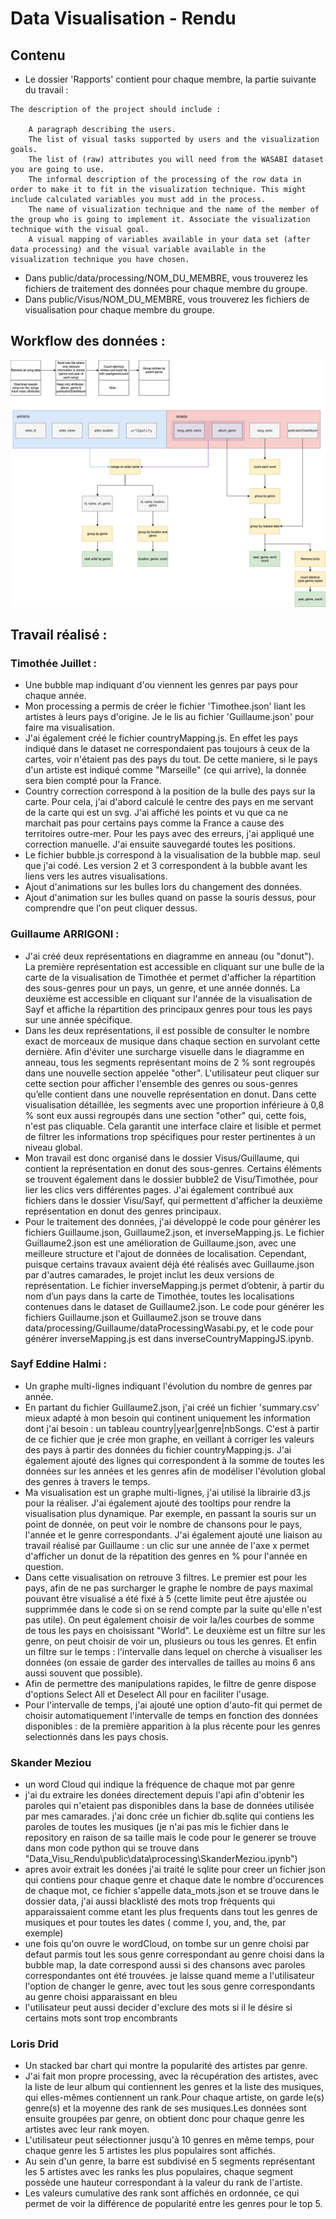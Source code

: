 # Data Visualisation - Rendu

## Contenu

- Le dossier 'Rapports' contient pour chaque membre, la partie suivante du travail :
```
The description of the project should include : 

    A paragraph describing the users.
    The list of visual tasks supported by users and the visualization goals.
    The list of (raw) attributes you will need from the WASABI dataset you are going to use.
    The informal description of the processing of the row data in order to make it to fit in the visualization technique. This might include calculated variables you must add in the process.
    The name of visualization technique and the name of the member of the group who is going to implement it. Associate the visualization technique with the visual goal.
    A visual mapping of variables available in your data set (after data processing) and the visual variable available in the visualization technique you have chosen.
```
- Dans public/data/processing/NOM_DU_MEMBRE, vous trouverez les fichiers de traitement des données pour chaque membre du groupe.
- Dans public/Visus/NOM_DU_MEMBRE, vous trouverez les fichiers de visualisation pour chaque membre du groupe.


## Workflow des données :

![Image du Workflow](Worklow%20visualisation.drawio.png)

## Travail réalisé :

### Timothée Juillet :

- Une bubble map indiquant d'ou viennent les genres par pays pour chaque année. 
- Mon processing a permis de créer le fichier 'Timothee.json' liant les artistes à leurs pays d'origine. Je le lis au fichier 'Guillaume.json' pour faire ma visualisation.
- J'ai également créé le fichier countryMapping.js. En effet les pays indiqué dans le dataset ne correspondaient pas toujours à ceux de la cartes, voir n'étaient pas des pays du tout. De cette maniere, si le pays d'un artiste est indiqué comme "Marseille" (ce qui arrive), la donnée sera bien compté pour la France.
- Country correction correspond à la position de la bulle des pays sur la carte. Pour cela, j'ai d'abord calculé le centre des pays en me servant de la carte qui est un svg. J'ai affiché les points et vu que ca ne marchait pas pour certains pays comme la France a cause des territoires outre-mer. Pour les pays avec des erreurs, j'ai appliqué une correction manuelle. J'ai ensuite sauvegardé toutes les positions.
- Le fichier bubble.js correspond à la visualisation de la bubble map. seul que j'ai codé. Les version 2 et 3 correspondent à la bubble avant les liens vers les autres visualisations.
- Ajout d'animations sur les bulles lors du changement des données.
- Ajout d'animation sur les bulles quand on passe la souris dessus, pour comprendre que l'on peut cliquer dessus.


### Guillaume ARRIGONI :

- J'ai créé deux représentations en diagramme en anneau (ou "donut"). La première représentation est accessible en cliquant sur une bulle de la carte de la visualisation de Timothée et permet d'afficher la répartition des sous-genres pour un pays, un genre, et une année donnés. La deuxième est accessible en cliquant sur l'année de la visualisation de Sayf et affiche la répartition des principaux genres pour tous les pays sur une année spécifique.
- Dans les deux représentations, il est possible de consulter le nombre exact de morceaux de musique dans chaque section en survolant cette dernière. Afin d'éviter une surcharge visuelle dans le diagramme en anneau, tous les segments représentant moins de 2 % sont regroupés dans une nouvelle section appelée "other". L'utilisateur peut cliquer sur cette section pour afficher l'ensemble des genres ou sous-genres qu’elle contient dans une nouvelle représentation en donut. Dans cette visualisation détaillée, les segments avec une proportion inférieure à 0,8 % sont eux aussi regroupés dans une section "other" qui, cette fois, n'est pas cliquable. Cela garantit une interface claire et lisible et permet de filtrer les informations trop spécifiques pour rester pertinentes à un niveau global.
- Mon travail est donc organisé dans le dossier Visus/Guillaume, qui contient la représentation en donut des sous-genres. Certains éléments se trouvent également dans le dossier bubble2 de Visu/Timothée, pour lier les clics vers différentes pages. J'ai également contribué aux fichiers dans le dossier Visu/Sayf, qui permettent d'afficher la deuxième représentation en donut des genres principaux.
- Pour le traitement des données, j'ai développé le code pour générer les fichiers Guillaume.json, Guillaume2.json, et inverseMapping.js. Le fichier Guillaume2.json est une amélioration de Guillaume.json, avec une meilleure structure et l'ajout de données de localisation. Cependant, puisque certains travaux avaient déjà été réalisés avec Guillaume.json par d'autres camarades, le projet inclut les deux versions de représentation. Le fichier inverseMapping.js permet d’obtenir, à partir du nom d’un pays dans la carte de Timothée, toutes les localisations contenues dans le dataset de Guillaume2.json. Le code pour générer les fichiers Guillaume.json et Guillaume2.json se trouve dans data/processing/Guillaume/dataProcessingWasabi.py, et le code pour générer inverseMapping.js est dans inverseCountryMappingJS.ipynb.


### Sayf Eddine Halmi :

- Un graphe multi-lignes indiquant l'évolution du nombre de genres par année.
- En partant du fichier Guillaume2.json, j'ai créé un fichier 'summary.csv' mieux adapté à mon besoin qui continent uniquement les information dont j'ai besoin : un tableau country|year|genre|nbSongs. C'est à partir de ce fichier que je crée mon graphe, en veillant à corriger les valeurs des pays à partir des données du fichier countryMapping.js. J'ai également ajouté des lignes qui correspondent à la somme de toutes les données sur les années et les genres afin de modéliser l'évolution global des genres à travers le temps.
- Ma visualisation est un graphe multi-lignes, j'ai utilisé la librairie d3.js pour la réaliser. J'ai également ajouté des tooltips pour rendre la visualisation plus dynamique. Par exemple, en passant la souris sur un point de donnée, on peut voir le nombre de chansons pour le pays, l'année et le genre correspondants. J'ai également ajouté une liaison au travail réalisé par Guillaume : un clic sur une année de l'axe x permet d'afficher un donut de la répatition des genres en % pour l'année en question.
- Dans cette visualisation on retrouve 3 filtres. Le premier est pour les pays, afin de ne pas surcharger le graphe le nombre de pays maximal pouvant être visualisé a été fixé à 5 (cette limite peut être ajustée ou supprimmée dans le code si on se rend compte par la suite qu'elle n'est pas utile). On peut également choisir de voir la/les courbes de somme de tous les pays en choisissant "World". Le deuxième est un filtre sur les genre, on peut choisir de voir un, plusieurs ou tous les genres. Et enfin un filtre sur le temps : l'intervalle dans lequel on cherche à visualiser les données (on essaie de garder des intervalles de tailles au moins 6 ans aussi souvent que possible).
- Afin de permettre des manipulations rapides, le filtre de genre dispose d'options Select All et Deselect All pour en faciliter l'usage.
- Pour l'intervalle de temps, j'ai ajouté une option d'auto-fit qui permet de choisir automatiquement l'intervalle de temps en fonction des données disponibles : de la première apparition à la plus récente pour les genres selectionnés dans les pays chosis.

### Skander Meziou 

- un word Cloud qui indique la fréquence de chaque mot par genre 
- j'ai du extraire les donées directement depuis l'api afin d'obtenir les paroles qui n'etaient pas disponibles dans la base de données utilisée par mes camarades. j'ai donc crée un fichier db.sqlite qui contiens les paroles de toutes les musiques (je n'ai pas mis le fichier dans le repository en raison de sa taille mais le code pour le generer se trouve dans mon code python qui se trouve dans "Data_Visu_Rendu\public\data\processing\SkanderMeziou.ipynb")
- apres avoir extrait les donées j'ai traité le sqlite pour creer un fichier json qui contiens pour chaque genre et chaque date le nombre d'occurences de chaque mot, ce fichier s'appelle data_mots.json et se trouve dans le dossier data, j'ai aussi blacklisté des mots trop fréquents qui apparaissaient comme etant les plus frequents dans tout les genres de musiques et pour toutes les dates ( comme I, you, and, the, par exemple)
- une fois qu'on ouvre le wordCloud, on tombe sur un genre choisi par defaut parmis tout les sous genre correspondant au genre choisi dans la bubble map, la date correspond aussi si des chansons avec paroles correspondantes ont été trouvées. je laisse quand meme a l'utilisateur l'option de changer le genre, avec tout les sous genre correspondants au genre choisi apparaissant en bleu
- l'utilisateur peut aussi decider d'exclure des mots si il le désire si certains mots sont trop encombrants 


### Loris Drid

- Un stacked bar chart qui montre la popularité des artistes par genre. 
- J'ai fait mon propre processing, avec la récupération des artistes, avec la liste de leur album qui contiennent les genres et la liste des musiques, qui elles-mêmes contiennent un rank.Pour chaque artiste, on garde le(s) genre(s) et la moyenne des rank de ses musiques.Les données sont ensuite groupées par genre, on obtient donc pour chaque genre les artistes avec leur rank moyen.
- L'utilisateur peut sélectionner jusqu'à 10 genres en même temps, pour chaque genre les 5 artistes les plus populaires sont affichés.
- Au sein d'un genre, la barre est subdivisé en 5 segments représentant les 5 artistes avec les ranks les plus populaires, chaque segment possède une hauteur correspondant à la valeur du rank de l'artiste.
- Les valeurs cumulative des rank sont affichés en ordonnée, ce qui permet de voir la différence de popularité entre les genres pour le top 5.